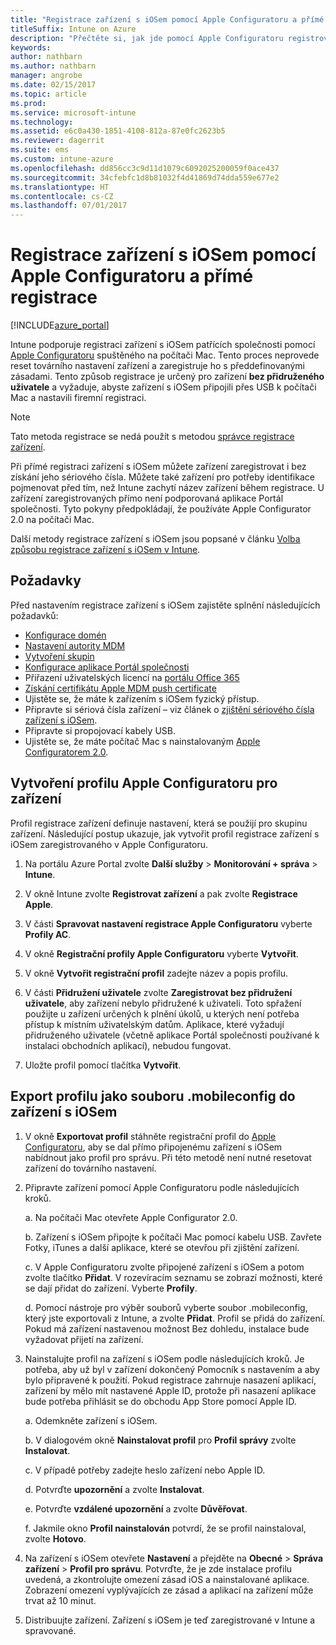 ```yaml
---
title: "Registrace zařízení s iOSem pomocí Apple Configuratoru a přímé registrace"
titleSuffix: Intune on Azure
description: "Přečtěte si, jak jde pomocí Apple Configuratoru registrovat zařízení s iOSem vlastněná společností s využitím přímé registrace.\""
keywords: 
author: nathbarn
ms.author: nathbarn
manager: angrobe
ms.date: 02/15/2017
ms.topic: article
ms.prod: 
ms.service: microsoft-intune
ms.technology: 
ms.assetid: e6c0a430-1851-4108-812a-87e0fc2623b5
ms.reviewer: dagerrit
ms.suite: ems
ms.custom: intune-azure
ms.openlocfilehash: dd856cc3c9d11d1079c6092025200059f0ace437
ms.sourcegitcommit: 34cfebfc1d8b81032f4d41869d74dda559e677e2
ms.translationtype: HT
ms.contentlocale: cs-CZ
ms.lasthandoff: 07/01/2017
---
```

# <a name="enroll-ios-devices-with-apple-configurator-and-direct-enrollment"></a>Registrace zařízení s iOSem pomocí Apple Configuratoru a přímé registrace 

[!INCLUDE[azure_portal](./includes/azure_portal.md)]

Intune podporuje registraci zařízení s iOSem patřících společnosti pomocí [Apple Configuratoru](https://itunes.apple.com/us/app/apple-configurator-2/id1037126344?mt=12) spuštěného na počítači Mac. Tento proces neprovede reset továrního nastavení zařízení a zaregistruje ho s předdefinovanými zásadami. Tento způsob registrace je určený pro zařízení **bez přidruženého uživatele** a vyžaduje, abyste zařízení s iOSem připojili přes USB k počítači Mac a nastavili firemní registraci.

>[!NOTE]
>Tato metoda registrace se nedá použít s metodou [správce registrace zařízení](device-enrollment-manager-enroll.md).

Při přímé registraci zařízení s iOSem můžete zařízení zaregistrovat i bez získání jeho sériového čísla. Můžete také zařízení pro potřeby identifikace pojmenovat před tím, než Intune zachytí název zařízení během registrace. U zařízení zaregistrovaných přímo není podporovaná aplikace Portál společnosti. Tyto pokyny předpokládají, že používáte Apple Configurator 2.0 na počítači Mac.

Další metody registrace zařízení s iOSem jsou popsané v článku [Volba způsobu registrace zařízení s iOSem v Intune](enrollment-method-choose-ios.md).


## <a name="prerequisites"></a>Požadavky

Před nastavením registrace zařízení s iOSem zajistěte splnění následujících požadavků:

- [Konfigurace domén](custom-domain-name-configure.md)
- [Nastavení autority MDM](mdm-authority-set.md)
- [Vytvoření skupin](https://docs.microsoft.com/intune-classic/get-started/start-with-a-paid-subscription-to-microsoft-intune-step-5)
- [Konfigurace aplikace Portál společnosti](company-portal-app.md)
- Přiřazení uživatelských licencí na [portálu Office 365](http://go.microsoft.com/fwlink/p/?LinkId=698854)
- [Získání certifikátu Apple MDM push certificate](apple-mdm-push-certificate-get.md)
- Ujistěte se, že máte k zařízením s iOSem fyzický přístup.
- Připravte si sériová čísla zařízení – viz článek o [zjištění sériového čísla zařízení s iOSem](https://support.apple.com//HT204308).
- Připravte si propojovací kabely USB.
- Ujistěte se, že máte počítač Mac s nainstalovaným [Apple Configuratorem 2.0](https://itunes.apple.com/us/app/apple-configurator-2/id1037126344?mt=12).

## <a name="create-an-apple-configurator-profile-for-devices"></a>Vytvoření profilu Apple Configuratoru pro zařízení

Profil registrace zařízení definuje nastavení, která se použijí pro skupinu zařízení. Následující postup ukazuje, jak vytvořit profil registrace zařízení s iOSem zaregistrovaného v Apple Configuratoru.

1. Na portálu Azure Portal zvolte **Další služby** > **Monitorování + správa** > **Intune**.

2. V okně Intune zvolte **Registrovat zařízení** a pak zvolte **Registrace Apple**.

3. V části **Spravovat nastavení registrace Apple Configuratoru** vyberte **Profily AC**.

4. V okně **Registrační profily Apple Configuratoru** vyberte **Vytvořit**.

5. V okně **Vytvořit registrační profil** zadejte název a popis profilu.

6. V části **Přidružení uživatele** zvolte **Zaregistrovat bez přidružení uživatele**, aby zařízení nebylo přidružené k uživateli. Toto spřažení použijte u zařízení určených k plnění úkolů, u kterých není potřeba přístup k místním uživatelským datům. Aplikace, které vyžadují přidruženého uživatele (včetně aplikace Portál společnosti používané k instalaci obchodních aplikací), nebudou fungovat.

7. Uložte profil pomocí tlačítka **Vytvořit**.

## <a name="export-the-profile-as-mobileconfig-to-ios-devices"></a>Export profilu jako souboru .mobileconfig do zařízení s iOSem

1. V okně **Exportovat profil** stáhněte registrační profil do [Apple Configuratoru](https://itunes.apple.com/us/app/apple-configurator-2/id1037126344?mt=12), aby se dal přímo připojenému zařízení s iOSem nabídnout jako profil pro správu. Při této metodě není nutné resetovat zařízení do továrního nastavení.

2. Připravte zařízení pomocí Apple Configuratoru podle následujících kroků.

   a. Na počítači Mac otevřete Apple Configurator 2.0.

   b. Zařízení s iOSem připojte k počítači Mac pomocí kabelu USB. Zavřete Fotky, iTunes a další aplikace, které se otevřou při zjištění zařízení.

   c. V Apple Configuratoru zvolte připojené zařízení s iOSem a potom zvolte tlačítko **Přidat**. V rozevíracím seznamu se zobrazí možnosti, které se dají přidat do zařízení. Vyberte **Profily**.

   d. Pomocí nástroje pro výběr souborů vyberte soubor .mobileconfig, který jste exportovali z Intune, a zvolte **Přidat**. Profil se přidá do zařízení. Pokud má zařízení nastavenou možnost Bez dohledu, instalace bude vyžadovat přijetí na zařízení.

3. Nainstalujte profil na zařízení s iOSem podle následujících kroků. Je potřeba, aby už byl v zařízení dokončený Pomocník s nastavením a aby bylo připravené k použití. Pokud registrace zahrnuje nasazení aplikací, zařízení by mělo mít nastavené Apple ID, protože při nasazení aplikace bude potřeba přihlásit se do obchodu App Store pomocí Apple ID.

   a. Odemkněte zařízení s iOSem.

   b. V dialogovém okně **Nainstalovat profil** pro **Profil správy** zvolte **Instalovat**.

   c. V případě potřeby zadejte heslo zařízení nebo Apple ID.

   d. Potvrďte **upozornění** a zvolte **Instalovat**.

   e. Potvrďte **vzdálené upozornění** a zvolte **Důvěřovat**.

   f. Jakmile okno **Profil nainstalován** potvrdí, že se profil nainstaloval, zvolte **Hotovo**.

4. Na zařízení s iOSem otevřete **Nastavení** a přejděte na **Obecné** > **Správa zařízení** > **Profil pro správu**. Potvrďte, že je zde instalace profilu uvedená, a zkontrolujte omezení zásad iOS a nainstalované aplikace. Zobrazení omezení vyplývajících ze zásad a aplikací na zařízení může trvat až 10 minut.

5. Distribuujte zařízení. Zařízení s iOSem je teď zaregistrované v Intune a spravované.
